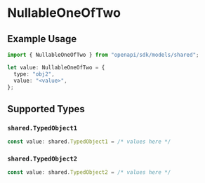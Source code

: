 # NullableOneOfTwo

## Example Usage

```typescript
import { NullableOneOfTwo } from "openapi/sdk/models/shared";

let value: NullableOneOfTwo = {
  type: "obj2",
  value: "<value>",
};
```

## Supported Types

### `shared.TypedObject1`

```typescript
const value: shared.TypedObject1 = /* values here */
```

### `shared.TypedObject2`

```typescript
const value: shared.TypedObject2 = /* values here */
```

